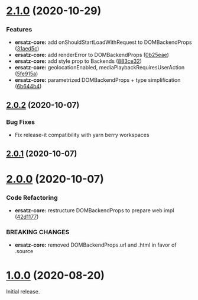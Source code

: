 # [2.1.0](https://github.com/formidable-webview/ersatz/compare/@formidable-webview/ersatz-core@2.0.2...@formidable-webview/ersatz-core@2.1.0) (2020-10-29)


### Features

* **ersatz-core:** add onShouldStartLoadWithRequest to DOMBackendProps ([31aed5c](https://github.com/formidable-webview/ersatz/commit/31aed5cd7a250ef14c27321a4ccd6bdcef711da0))
* **ersatz-core:** add renderError to DOMBackendProps ([0b25eae](https://github.com/formidable-webview/ersatz/commit/0b25eae87f9e9e010147c7822849a0335ef2f480))
* **ersatz-core:** add style prop to Backends ([883ce32](https://github.com/formidable-webview/ersatz/commit/883ce32f08dd517ec8b79980edb3d2804a6044c3))
* **ersatz-core:** geolocationEnabled, mediaPlaybackRequiresUserAction ([5fe915a](https://github.com/formidable-webview/ersatz/commit/5fe915a5bdc88c16fdd7533f744b2cfaf1a8ac7a))
* **ersatz-core:** parametrized DOMBackendProps + type simplification ([6b644b4](https://github.com/formidable-webview/ersatz/commit/6b644b44391b1f5ff167ef013763a965c6ca54d0))

## [2.0.2](https://github.com/formidable-webview/ersatz/compare/@formidable-webview/ersatz-core@2.0.1...@formidable-webview/ersatz-core@2.0.2) (2020-10-07)

### Bug Fixes

- Fix release-it compatibility with yarn berry workspaces

## [2.0.1](https://github.com/formidable-webview/ersatz/compare/@formidable-webview/ersatz@2.0.0...@formidable-webview/ersatz-core@2.0.1) (2020-10-07)

# [2.0.0](https://github.com/formidable-webview/ersatz/compare/@formidable-webview/skeletton@1.0.0...@formidable-webview/ersatz-core@2.0.0) (2020-10-07)


### Code Refactoring

* **ersatz-core:** restructure DOMBackendProps to prepare web impl ([42d1177](https://github.com/formidable-webview/ersatz/commit/42d11770f9cd866ffe10121b0c53c50b6683b63c))


### BREAKING CHANGES

* **ersatz-core:** removed DOMBackendProps.url and .html in favor of
.source

# [1.0.0](https://github.com/formidable-webview/ersatz-core/compare/v0.10.1-alpha.0...v1.0.0) (2020-08-20)

Initial release.
